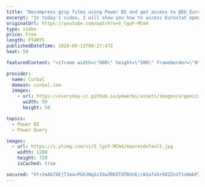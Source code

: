 ```yaml
---
title: "Decompress gzip files using Power BI and get access to @EU_Eurostat data."
excerpt: "In today's video, I will show you how to access Eurostat open data using power bi.  Most data is stored in gzip files and you need to know how to decompress gzip files to be able to get the data. I will show you two methods in this video.  Link to Eurostat data portal: https://ec.europa.eu/eurostat/data/database?node_code=demo_gind"
originalUrl: https://youtube.com/watch?v=S_lgoF-MCm4
type: video
price: Free
length: PT4M7S
publishedDateTime: 2020-05-13T08:27:47Z
heat: 50

featuredContent: "<iframe width=\"800\" height=\"500\" frameborder=\"0\" src=\"https://www.youtube.com/embed/S_lgoF-MCm4\" allow=\"accelerometer; autoplay; encrypted-media; gyroscope; picture-in-picture\" allowfullscreen></iframe>"

provider:
  name: Curbal
  domain: curbal.com
  images:
    - url: https://everyday-cc.github.io/powerbi/assets/images/organizations/curbal.com-50x50.jpg
      width: 50
      height: 50

topics:
  - Power BI
  - Power Query

images:
  - url: https://i.ytimg.com/vi/S_lgoF-MCm4/maxresdefault.jpg
    width: 1280
    height: 720
    isCached: true

secured: "Vt+2mAG7XEjT1ma+PGhJNqSzIXwZRKXTdTBVnE//A2o7xh+5O2ZxV71sNmbP2OOiEed0eDhwItjOm/h31QpXRJwdq9bWEoJTrc4LZY+oG1yWAR893CTzC91HaKrN0vJ5zEE+L0SmIzfXmw37l5ngV/6TaUtKH6ZlrkM1bziH9Ft2ZYNumBVR7TIyOqMbfUBmHA7bdeFgTUl9MpF6yqT0+G02F0i9m4q+cITT5ZKw2QQ8HQJCDYc37bunkNRbdsNtcOA9dy9eoBG/Si7xQM3/4fmuhlZ0bw/i1+0dveE2Q99Qw2kjhubwqpfr5mTAIKcbvYuUKEkpGxh3wMG0vG5pRLmtTJxl7EVZJ+0XKWE0TH8IWmkunmOcyjEewU9SSNjLFrrX5oItBy5Zkr0na3qnt1DUEeenZOGAiXbQQl5j+cc=;GvfcRiv+wB03tGEb3AjDuA=="
---
```


